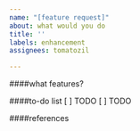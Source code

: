 ```yaml
---
name: "[feature request]"
about: what would you do
title: ''
labels: enhancement
assignees: tomatozil

---
```


####what features?

####to-do list
[ ] TODO
[ ] TODO

####references
